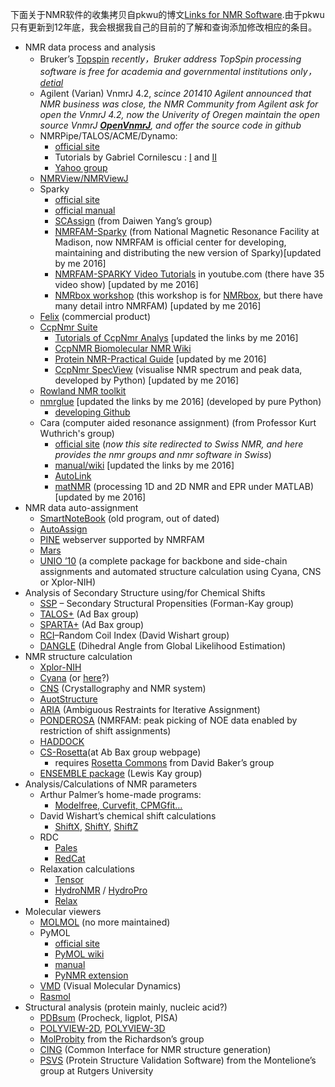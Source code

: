 下面关于NMR软件的收集拷贝自pkwu的博文[Links for NMR Software](https://kpwu.wordpress.com/links-for-nmr-software/).由于pkwu只有更新到12年底，我会根据我自己的目前的了解和查询添加修改相应的条目。

*   NMR data process and analysis
    *   Bruker’s [Topspin](http://www.bruker-biospin.com/topspin-overview.html)  *recently，Bruker address TopSpin processing software is free for academia and governmental institutions only，[detial](http://nmrcen.xmu.edu.cn/blogs/brukerdui-xue-zhu-jie-mian-fei-kai-fang-topspinchu-li-ruan-jian,21/)*
    *   Agilent (Varian) VnmrJ 4.2, *scince 201410 Agilent announced that NMR business was close, the NMR Community from Agilent ask for open the VnmrJ 4.2, now the Univerity of Oregen maintain the open source VnmrJ [**OpenVnmrJ**](http://openvnmrj.org/), and offer the source code in github*
    *   NMRPipe/TALOS/ACME/Dynamo:
        *   [official site](http://spin.niddk.nih.gov/NMRPipe/)
        *   Tutorials by Gabriel Cornilescu : [I](http://spin.niddk.nih.gov/NMRPipe/doc1/) and [II](http://spin.niddk.nih.gov/NMRPipe/doc2new/)
        *   [Yahoo group](http://tech.groups.yahoo.com/group/nmrpipe/)
    *   [NMRView/NMRViewJ](http://www.onemoonscientific.com/nmrview/)
    *   Sparky
        *   [official site](http://www.cgl.ucsf.edu/home/sparky/)
        *   [official manual](http://www.cgl.ucsf.edu/home/sparky/manual/index.html)
        *   [SCAssign](http://yangdw.science.nus.edu.sg/SCAssign/index.html) (from Daiwen Yang’s group)
        *   [NMRFAM-Sparky](http://www.nmrfam.wisc.edu/nmrfam-sparky-distribution.htm) (from National Magnetic Resonance Facility at Madison, now NMRFAM is official center for developing, maintaining and distributing the new version of Sparky)[updated by me 2016]
        *   [NMRFAM-SPARKY Video Tutorials](https://www.youtube.com/playlist?list=PLmYqoarOFAZ-aInZ5uM2pV63e7yMSHSuZ) in youtube.com (there have 35 video show) [updated by me 2016]
        *   [NMRbox workshop](http://mediasite.uchc.edu/mediasite41/Catalog/catalogs/nmr-workshop-2016) (this workshop is for [NMRbox](http://www.nmrbox.org/), but there have many detail intro NMRFAM) [updated by me 2016]
    *   [Felix](http://www.felixnmr.com/) (commercial product)
    *   [CcpNmr Suite](http://www.ccpn.ac.uk/ccpn/software/ccpnmr-suite)
        *   [Tutorials of CcpNmr Analys](http://www.ccpn.ac.uk/v2-software/software/tutorials) [updated the links by me 2016]
        *   [CcpNMR Biomolecular NMR Wiki](http://sites.google.com/site/ccpnwiki/Home)
        *   [Protein NMR-Practical Guide](http://www.protein-nmr.org.uk/) [updated by me 2016]
        *   [CcpNmr SpecView](http://www.ccpn.ac.uk/v2-software/software/specview) (visualise NMR spectrum and peak data, developed by Python) [updated by me 2016]
    *   [Rowland NMR toolkit](http://www.rowland.org/rnmrtk/)
    *   [nmrglue](https://www.nmrglue.com/) [updated the links by me 2016] (developed by pure Python)
        *   [developing Github](https://github.com/jjhelmus/nmrglue)
    *   Cara (computer aided resonance assignment) (from Professor Kurt Wuthrich's group)
        *   [official site](http://www.nmr.ch/) (*now this site redirected to Swiss NMR, and here provides the nmr groups and nmr software in Swiss*)
        *   [manual/wiki](http://cara.nmr.ch/doku.php/cara_documentation) [updated the links by me 2016]
        *   [AutoLink](http://www.nmr.ch/)
        *   [matNMR](http://matnmr.sourceforge.net/) (processing 1D and 2D NMR and EPR under MATLAB) [updated by me 2016]
*   NMR data auto-assignment
    *   [SmartNoteBook](http://www.bionmr.ualberta.ca/bds/software/snb/) (old program, out of dated)
    *   [AutoAssign](http://www-nmr.cabm.rutgers.edu/software/autoassign.htm)
    *   [PINE](http://pine.nmrfam.wisc.edu/) webserver supported by NMRFAM
    *   [Mars](http://www3.mpibpc.mpg.de/groups/zweckstetter/_links/software_mars.htm)
    *   [UNIO ’10](http://perso.ens-lyon.fr/torsten.herrmann/Herrmann/Software.html) (a complete package for backbone and side-chain assignments and automated structure calculation using Cyana, CNS or Xplor-NIH)
*   Analysis of Secondary Structure using/for Chemical Shifts
    *   [SSP](http://abragam.med.utoronto.ca/software.html) – Secondary Structural Propensities (Forman-Kay group)
    *   [TALOS+](http://spin.niddk.nih.gov/NMRPipe/talos/) (Ad Bax group)
    *   [SPARTA+](http://spin.niddk.nih.gov/bax/software/SPARTA+/) (Ad Bax group)
    *   [RCI](http://wishart.biology.ualberta.ca/rci/cgi-bin/rci_cgi_1_e.py)–Random Coil Index (David Wishart group)
    *   [DANGLE](http://dangle.sourceforge.net/) (Dihedral Angle from Global Likelihood Estimation)
*   NMR structure calculation
    *   [Xplor-NIH](http://nmr.cit.nih.gov/xplor-nih/)
    *   [Cyana](http://www.bpc.uni-frankfurt.de/guentert/wiki/index.php/Software) (or [here](http://www.las.jp/english/products/#software)?)
    *   [CNS](http://cns.csb.yale.edu) (Crystallography and NMR system)
    *   [AuotStructure](http://www-nmr.cabm.rutgers.edu/NMRsoftware/asdp/Home.html)
    *   [ARIA](http://www.pasteur.fr/recherche/unites/Binfs/aria/) (Ambiguous Restraints for Iterative Assignment)
    *   [PONDEROSA](http://ponderosa.nmrfam.wisc.edu/) (NMRFAM: peak picking of NOE data enabled by restriction of shift assignments)
    *   [HADDOCK](http://www.nmr.chem.uu.nl/haddock/)
    *   [CS-Rosetta](http://spin.niddk.nih.gov/bax/software/CSROSETTA/)(at Ab Bax group webpage)
        *   requires [Rosetta Commons](http://www.rosettacommons.org/software/) from David Baker’s group
    *   [ENSEMBLE package](http://abragam.med.utoronto.ca/software.html) (Lewis Kay group)
*   Analysis/Calculations of NMR parameters
    *   Arthur Palmer’s home-made programs:
        *   [Modelfree, Curvefit, CPMGfit…](http://cpmcnet.columbia.edu/dept/gsas/biochem/labs/palmer/)
    *   David Wishart’s chemical shift calculations
        *   [ShiftX](http://redpoll.pharmacy.ualberta.ca/shiftx/), [ShiftY](http://redpoll.pharmacy.ualberta.ca/shifty/), [ShiftZ](http://redpoll.pharmacy.ualberta.ca/shiftz/)
    *   RDC
        *   [Pales](http://www.mpibpc.mpg.de/groups/zweckstetter/_links/software_pales.htm)
        *   [RedCat](http://ifestos.cse.sc.edu/Software/REDCAT/)
    *   Relaxation calculations
        *   [Tensor](http://www.ibs.fr/science-213/scientific-output/software/tensor/)
        *   [HydroNMR](http://leonardo.fcu.um.es/macromol/programs/hydronmr/hydronmr.htm) / [HydroPro](http://leonardo.fcu.um.es/macromol/programs/hydropro/hydropro.htm)
        *   [Relax](http://www.nmr-relax.com/)
*   Molecular viewers
    *   [MOLMOL](http://www.mol.biol.ethz.ch/groups/wuthrich_group/software) (no more maintained)
    *   PyMOL
        *   [official site](http://pymol.sourceforge.net/)
        *   [PyMOL wiki](http://www.pymolwiki.org/)
        *   [manual](http://pymol.sourceforge.net/newman/user/toc.html)
        *   [PyNMR extension](http://pelican.rsvs.ulaval.ca/mediawiki/index.php/Main_Page)
    *   [VMD](http://www.ks.uiuc.edu/Research/vmd/) (Visual Molecular Dynamics)
    *   [Rasmol](http://www.umass.edu/microbio/rasmol/)
*   Structural analysis (protein mainly, nucleic acid?)
    *   [PDBsum](http://www.ebi.ac.uk/pdbsum/) (Procheck, ligplot, PISA)
    *   [POLYVIEW-2D](http://polyview.cchmc.org/), [POLYVIEW-3D](http://polyview.cchmc.org/polyview3d.html)
    *   [MolProbity](http://molprobity.biochem.duke.edu/) from the Richardson’s group
    *   [CING](http://nmr.cmbi.ru.nl/cing/Home.html) (Common Interface for NMR structure generation)
    *   [PSVS](http://psvs-1_4-dev.nesg.org/) (Protein Structure Validation Software) from the Montelione’s group at Rutgers University
